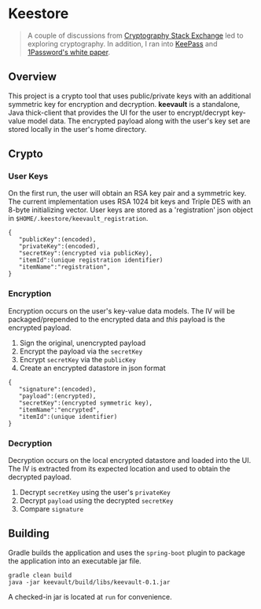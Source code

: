 # Keestore

>A couple of discussions from [Cryptography Stack Exchange](https://crypto.stackexchange.com/) led to exploring cryptography. In addition, I ran into [KeePass](https://www.codeproject.com/Articles/5489/KeePass-Password-Safe) and [1Password's white paper](https://1password.com/files/1Password%20for%20Teams%20White%20Paper.pdf).

## Overview
This project is a crypto tool that uses public/private keys with an additional symmetric key for encryption and decryption. **keevault** is a standalone, Java thick-client that provides the UI for the user to encrypt/decrypt key-value model data. The encrypted payload along with the user's key set are stored locally in the user's home directory.

## Crypto

### User Keys
On the first run, the user will obtain an RSA key pair and a symmetric key. The current implementation uses RSA 1024 bit keys and Triple DES with an 8-byte initializing vector. User keys are stored as a 'registration' json object in `$HOME/.keestore/keevault_registration`.

```
{
   "publicKey":(encoded),
   "privateKey":(encoded),
   "secretKey":(encrypted via publicKey),
   "itemId":(unique registration identifier)
   "itemName":"registration",
}
```

### Encryption
Encryption occurs on the user's key-value data models. The IV will be packaged/prepended to the encrypted data and _this_ payload is the encrypted payload.

1. Sign the original, unencrypted payload
2. Encrypt the payload via the `secretKey`
3. Encrypt `secretKey` via the `publicKey`
4. Create an encrypted datastore in json format

```
{
   "signature":(encoded),
   "payload":(encrypted),
   "secretKey":(encrypted symmetric key),
   "itemName":"encrypted",
   "itemId":(unique identifier)
}
```

### Decryption
Decryption occurs on the local encrypted datastore and loaded into the UI. The IV is extracted from its expected location and used to obtain the decrypted payload.

1. Decrypt `secretKey` using the user's `privateKey`
2. Decrypt `payload` using the decrypted `secretKey`
3. Compare `signature`

## Building
Gradle builds the application and uses the `spring-boot` plugin to package the application into an executable jar file. 

```
gradle clean build
java -jar keevault/build/libs/keevault-0.1.jar
```

A checked-in jar is located at `run` for convenience.

